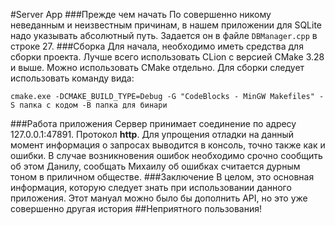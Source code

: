 #Server App
###Прежде чем начать
По совершенно никому неведанным и неизвестным причинам, в нашем приложении для SQLite надо указывать абсолютный путь.
Задается он в файле `DBManager.cpp` в строке 27. 
###Сборка
Для начала, необходимо иметь средства для сборки проекта. Лучше всего использовать CLion с версией CMake 3.28 и выше.
Можно использовать CMake отдельно. Для сборки следует использовать команду вида:
```
cmake.exe -DCMAKE_BUILD_TYPE=Debug -G "CodeBlocks - MinGW Makefiles" -S папка с кодом -B папка для бинари
```
###Работа приложения
Сервер принимает соединение по адресу 127.0.0.1:47891. Протокол __http__. Для упрощения отладки на данный момент информация о запросах выводится в консоль, точно также как и ошибки. В случае возникновения ошибок необходимо срочно сообщить об этом Данилу, сообщать Михаилу об ошибках считается дурным тоном в приличном обществе. 
###Заключение
В целом, это основная информация, которую следует знать при использовании данного приложения. Этот мануал можно было бы дополнить API, но это уже совершенно другая история
##Неприятного пользования!